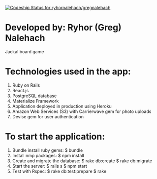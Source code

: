 [ ![Codeship Status for ryhornalehach/gregnalehach](https://app.codeship.com/projects/e12ec0c0-bb54-0135-598e-7277cb23256d/status?branch=master)](https://app.codeship.com/projects/259331)

# Developed by: Ryhor (Greg) Nalehach
Jackal board game

# Technologies used in the app:
  1. Ruby on Rails
  2. React.js
  3. PostgreSQL database
  4. Materialize Framework
  5. Application deployed in production using Heroku
  6. Amazon Web Services (S3) with Carrierwave gem for photo uploads
  7. Devise gem for user authentication

# To start the application:
  1. Bundle install ruby gems:
    $ bundle
  2. Install nmp packages:
    $ npm install
  3. Create and migrate the database:
    $ rake db:create
    $ rake db:migrate
  4. Start the server:
    $ rails s
    $ npm start
  5. Test with Rspec:
    $ rake db:test:prepare
    $ rake
